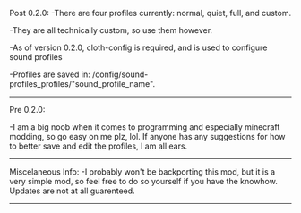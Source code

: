 Post 0.2.0:
-There are four profiles currently: normal, quiet, full, and custom.

-They are all technically custom, so use them however.

-As of version 0.2.0, cloth-config is required, and is used to configure sound profiles

-Profiles are saved in: /config/sound-profiles_profiles/"sound_profile_name".

------------------------------------------------------------------------------------------------------------------------------------------------------------------------------------------------------------------

Pre 0.2.0:

-I am a big noob when it comes to programming and especially minecraft modding, so go easy on me plz, lol. If anyone has any suggestions for how to better save and edit the profiles, I am all ears.

------------------------------------------------------------------------------------------------------------------------------------------------------------------------------------------------------------------

Miscelaneous Info:
-I probably won't be backporting this mod, but it is a very simple mod, so feel free to do so yourself if you have the knowhow. Updates are not at all guarenteed.

------------------------------------------------------------------------------------------------------------------------------------------------------------------------------------------------------------------
